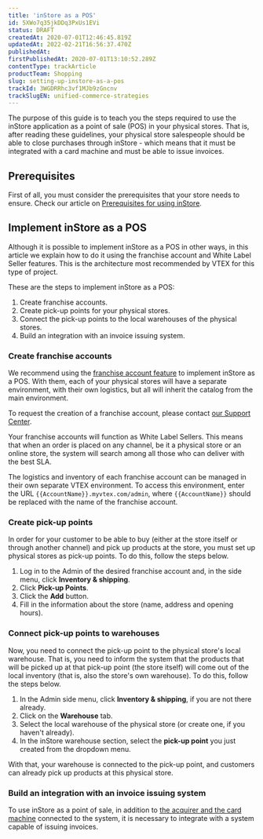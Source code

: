 ```yaml
---
title: 'inStore as a POS'
id: 5XWo7q35jkDDq3PxUs1EVi
status: DRAFT
createdAt: 2020-07-01T12:46:45.819Z
updatedAt: 2022-02-21T16:56:37.470Z
publishedAt: 
firstPublishedAt: 2020-07-01T13:10:52.289Z
contentType: trackArticle
productTeam: Shopping
slug: setting-up-instore-as-a-pos
trackId: 3WGDRRhc3vf1MJb9zGncnv
trackSlugEN: unified-commerce-strategies
---
```


The purpose of this guide is to teach you the steps required to use the inStore application as a point of sale (POS) in your physical stores. That is, after reading these guidelines, your physical store salespeople should be able to close purchases through inStore - which means that it must be integrated with a card machine and must be able to issue invoices.

## Prerequisites

First of all, you must consider the prerequisites that your store needs to ensure. Check our article on [Prerequisites for using inStore](https://help.vtex.com/en/tracks/instore-getting-started-and-setting-up--zav76TFEZlAjnyBVL5tRc/1wtAanSRA3g2316dw7bw8u "Prerequisites for using inStore").

## Implement inStore as a POS

<div class="alert alert-info">
Although it is possible to implement inStore as a POS in other ways, in this article we explain how to do it using the franchise account and White Label Seller features. This is the architecture most recommended by VTEX for this type of project.
</div>

These are the steps to implement inStore as a POS:

1. Create franchise accounts.
2. Create pick-up points for your physical stores.
3. Connect the pick-up points to the local warehouses of the physical stores.
4. Build an integration with an invoice issuing system.

### Create franchise accounts

We recommend using the [franchise account feature](https://help.vtex.com/en/tutorial/definicoes-de-conta-franquia-e-seller-white-label) to implement inStore as a POS. With them, each of your physical stores will have a separate environment, with their own logistics, but all will inherit the catalog from the main environment.

To request the creation of a franchise account, please contact [our Support Center](https://support.vtex.com/hc/en-us/requests).

Your franchise accounts will function as White Label Sellers. This means that when an order is placed on any channel, be it a physical store or an online store, the system will search among all those who can deliver with the best SLA.

The logistics and inventory of each franchise account can be managed in their own separate VTEX environment. To access this environment, enter the URL `{{AccountName}}.myvtex.com/admin`, where `{{AccountName}}` should be replaced with the name of the franchise account.

### Create pick-up points

In order for your customer to be able to buy (either at the store itself or through another channel) and pick up products at the store, you must set up physical stores as pick-up points. To do this, follow the steps below.

1. Log in to the Admin of the desired franchise account and, in the side menu, click __Inventory & shipping__.
2. Click __Pick-up Points__.
3. Click the __Add__ button.
4. Fill in the information about the store (name, address and opening hours).

### Connect pick-up points to warehouses

Now, you need to connect the pick-up point to the physical store's local warehouse. That is, you need to inform the system that the products that will be picked up at that pick-up point (the store itself) will come out of the local inventory (that is, also the store's own warehouse). To do this, follow the steps below.

1. In the Admin side menu, click __Inventory & shipping__, if you are not there already.
2. Click on the __Warehouse__ tab.
3. Select the local warehouse of the physical store (or create one, if you haven't already).
4. In the inStore warehouse section, select the __pick-up point__ you just created from the dropdown menu.

With that, your warehouse is connected to the pick-up point, and customers can already pick up products at this physical store.

### Build an integration with an invoice issuing system

To use inStore as a point of sale, in addition to [the acquirer and the card machine](https://help.vtex.com/en/tracks/instore-payments--43B4Nr7uZva5UdwWEt3PEy) connected to the system, it is necessary to integrate with a system capable of issuing invoices.
